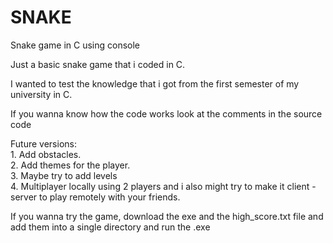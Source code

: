 # SNAKE
<p>Snake game in C using console</p>
<p></p>Just a basic snake game that i coded in C.</p> 
<p>I wanted to test the knowledge that i got from the first semester of my university in C.</p>
<p>If you wanna know how the code works look at the comments in the source code</p>
<p>Future versions:<br>1. Add obstacles.<br>2. Add themes for the player.<br>3. Maybe try to add levels<br>4. Multiplayer locally using 2 players and i also might try to make it client - server to play remotely with your friends.</p>
<p>If you wanna try the game, download the exe and the high_score.txt file and add them into a single directory and run the .exe</p>
